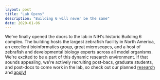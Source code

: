 ```yaml
---
layout: post
title: "Lab Opens"
description: "Building 6 will never be the same"
date: 2020-01-06
---
```


We've finally opened the doors to the lab in NIH's historic Building 6 complex. The building hosts the largest zebrafish facility in North America, an excellent bioinformatics group, great microscopes, and a host of zebrafish and developmental biology experts across all model organisms. We're excited to be a part of this dynamic research environment. If that sounds appealing, we're actively recruiting post-bacs, graduate students, and post-docs to come work in the lab, so check out our planned [research](../../research) and [apply!](../../apply)

